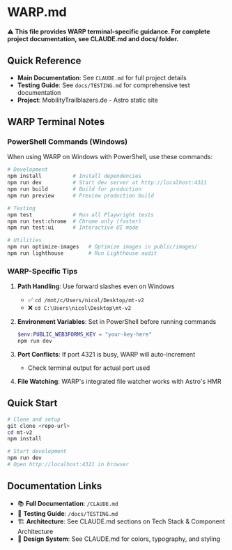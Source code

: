 # WARP.md

**⚠️ This file provides WARP terminal-specific guidance. For complete project documentation, see CLAUDE.md and docs/ folder.**

## Quick Reference
- **Main Documentation**: See `CLAUDE.md` for full project details
- **Testing Guide**: See `docs/TESTING.md` for comprehensive test documentation
- **Project**: MobilityTrailblazers.de - Astro static site

## WARP Terminal Notes

### PowerShell Commands (Windows)
When using WARP on Windows with PowerShell, use these commands:

```powershell
# Development
npm install          # Install dependencies
npm run dev          # Start dev server at http://localhost:4321
npm run build        # Build for production
npm run preview      # Preview production build

# Testing
npm test             # Run all Playwright tests
npm run test:chrome  # Chrome only (faster)
npm run test:ui      # Interactive UI mode

# Utilities
npm run optimize-images   # Optimize images in public/images/
npm run lighthouse        # Run Lighthouse audit
```

### WARP-Specific Tips

1. **Path Handling**: Use forward slashes even on Windows
   - ✅ `cd /mnt/c/Users/nicol/Desktop/mt-v2`
   - ❌ `cd C:\Users\nicol\Desktop\mt-v2`

2. **Environment Variables**: Set in PowerShell before running commands
   ```powershell
   $env:PUBLIC_WEB3FORMS_KEY = "your-key-here"
   npm run dev
   ```

3. **Port Conflicts**: If port 4321 is busy, WARP will auto-increment
   - Check terminal output for actual port used

4. **File Watching**: WARP's integrated file watcher works with Astro's HMR

## Quick Start

```powershell
# Clone and setup
git clone <repo-url>
cd mt-v2
npm install

# Start development
npm run dev
# Open http://localhost:4321 in browser
```

## Documentation Links
- 📚 **Full Documentation**: `/CLAUDE.md`
- 🧪 **Testing Guide**: `/docs/TESTING.md`
- 🏗️ **Architecture**: See CLAUDE.md sections on Tech Stack & Component Architecture
- 🎨 **Design System**: See CLAUDE.md for colors, typography, and styling